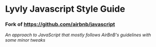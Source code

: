 # Lyvly Javascript Style Guide

### Fork of https://github.com/airbnb/javascript

*An approach to JavaScript that mostly follows AirBnB's guidelines with some minor tweaks*